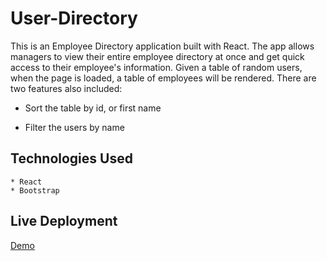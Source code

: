 # User-Directory
This is an Employee Directory application built with React. The app allows managers to view their entire employee directory at once and get quick access to their employee's information. Given a table of random users, when the page is loaded, a table of employees will be rendered. There are two features also included: 

  * Sort the table by id, or first name 

  * Filter the users by name

## Technologies Used
```
* React
* Bootstrap
```

## Live Deployment
[Demo](https://jsanthos01.github.io/User-Directory/)
